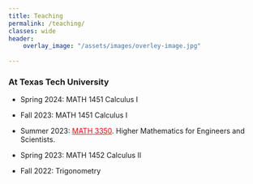```yaml
---
title: Teaching
permalink: /teaching/
classes: wide
header:
    overlay_image: "/assets/images/overley-image.jpg"
    
---
```

###  At Texas Tech University


-   Spring 2024: MATH 1451 Calculus I <br />

-   Fall 2023: MATH 1451 Calculus I<br />

-    Summer 2023: <a href="https://www.youtube.com/playlist?list=PLTZv4jL4go4S0VJdLFm0p4qdiPkFiqj9N" style="color: red;">MATH 3350</a>.
 Higher Mathematics for Engineers and Scientists.  <br />     
-    Spring 2023: MATH 1452 Calculus II

-	Fall 2022: Trigonometry


